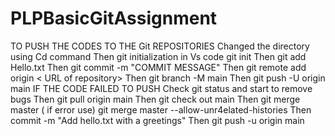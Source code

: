 # PLPBasicGitAssignment
TO PUSH THE CODES TO THE Git REPOSITORIES
Changed the directory using Cd command
Then git initialization in Vs code git init
Then git add Hello.txt
Then git commit -m "COMMIT MESSAGE"
Then git remote add origin < URL of repository>
Then git branch -M main
Then git push -U origin main
IF THE CODE FAILED TO PUSH
Check git status and start to remove bugs
Then git pull origin main
Then git check out main
Then git merge master ( if error use)
git merge master --allow-unr4elated-histories
Then commit -m "Add hello.txt with a greetings"
Then git push -u origin main
